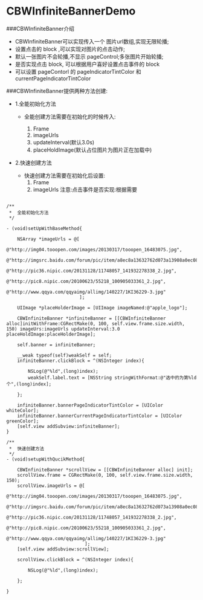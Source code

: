 # CBWInfiniteBannerDemo



###CBWInfiniteBanner介绍

+ CBWInfiniteBanner可以实现传入一个 图片url数组,实现无限轮播;
+ 设置点击的 block ,可以实现对图片的点击动作;
+ 默认一张图片不会轮播,不显示 pageControl;多张图片开始轮播;
+ 是否实现点击 block, 可以根据用户喜好设置点击事件的 block
+ 可以设置 pageContorl 的 pageIndicatorTintColor 和 currentPageIndicatorTintColor

###CBWInfiniteBanner提供两种方法创建:

- 1.全能初始化方法
  + 全能创建方法需要在初始化的时候传入:
  
	1. Frame
	2. imageUrls
	3. updateInterval(默认3.0s)
	4. placeHoldImage(默认占位图片为图片正在加载中)

- 2.快速创建方法
  + 快速创建方法需要在初始化后设置:
	1. Frame
	2. imageUrls
注意:点击事件是否实现:根据需要



```

/**
 *  全能初始化方法
 */

- (void)setUpWithBaseMethod{
    
    NSArray *imageUrls = @[
                           @"http://img04.tooopen.com/images/20130317/tooopen_16483075.jpg",
                           @"http://imgsrc.baidu.com/forum/pic/item/a8ec8a13632762d073a13908a0ec08fa503dc6ee.jpg",
                           @"http://pic36.nipic.com/20131128/11748057_141932278338_2.jpg",
                           @"http://pic8.nipic.com/20100623/55218_100905033361_2.jpg",
                           @"http://www.qqya.com/qqyaimg/allimg/140227/1KI36229-3.jpg"
                           ];
    
    UIImage *placeHolderImage = [UIImage imageNamed:@"apple_logo"];
    
    CBWInfiniteBanner *infiniteBanner = [[CBWInfiniteBanner alloc]initWithFrame:CGRectMake(0, 100, self.view.frame.size.width, 150) imageUrs:imageUrls updateInterval:3.0 placeHoldImage:placeHolderImage];
    
    self.banner = infiniteBanner;
    
    __weak typeof(self)weakSelf = self;
    infiniteBanner.clickBlock = ^(NSInteger index){
        
        NSLog(@"%ld",(long)index);
        weakSelf.label.text = [NSString stringWithFormat:@"选中的为第%ld个",(long)index];
        
    };
    
    infiniteBanner.bannerPageIndicatorTintColor = [UIColor whiteColor];
    infiniteBanner.bannerCurrentPageIndicatorTintColor = [UIColor greenColor];
    [self.view addSubview:infiniteBanner];
}
```

```
/**
 *  快速创建方法
 */
- (void)setupWithQucikMethod{
    
    CBWInfiniteBanner *scrollView = [[CBWInfiniteBanner alloc] init];
    scrollView.frame = CGRectMake(0, 100, self.view.frame.size.width, 150);
    scrollView.imageUrls = @[
                             @"http://img04.tooopen.com/images/20130317/tooopen_16483075.jpg",
                             @"http://imgsrc.baidu.com/forum/pic/item/a8ec8a13632762d073a13908a0ec08fa503dc6ee.jpg",
                             @"http://pic36.nipic.com/20131128/11748057_141932278338_2.jpg",
                             @"http://pic8.nipic.com/20100623/55218_100905033361_2.jpg",
                             @"http://www.qqya.com/qqyaimg/allimg/140227/1KI36229-3.jpg"
                             ];
    [self.view addSubview:scrollView];
    
    scrollView.clickBlock = ^(NSInteger index){
        
        NSLog(@"%ld",(long)index);
        
    };
    
}

```



